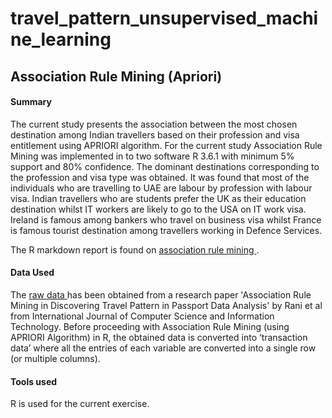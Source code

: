 # travel_pattern_unsupervised_machine_learning
## Association Rule Mining (Apriori)

#### Summary
The current study presents the association between the most chosen destination among Indian travellers based on their profession and visa entitlement using APRIORI algorithm. For the current study Association Rule Mining was implemented in to two software R 3.6.1 with minimum 5% support and 80% confidence. The dominant destinations corresponding to the profession and visa type was obtained. It was found that most of the individuals who are travelling to UAE are labour by profession with labour visa. Indian travellers who are students prefer the UK as their education destination whilst IT workers are likely to go to the USA on IT work visa. Ireland is famous among bankers who travel on business visa whilst France is famous tourist destination among travellers working in Defence Services.  

The R markdown report is found on <a href = https://karishmapr.github.io/travel_pattern_unsupervised_machine_learning/ > association rule mining </a>.


####  Data Used 
The <a href = https://github.com/karishmapr/travel_pattern_unsupervised_machine_learning/blob/master/Travel_Pattern_R.xlsx> raw data </a> has been obtained from a research paper 'Association Rule Mining in Discovering Travel Pattern in Passport Data Analysis' by Rani et al from International Journal of Computer Science and Information Technology. Before proceeding with Association Rule Mining (using APRIORI Algorithm) in R, the obtained data is converted into ‘transaction data’ where all the entries of each variable are converted into a single row (or multiple columns). 

#### Tools used
R is used for the current exercise. 


